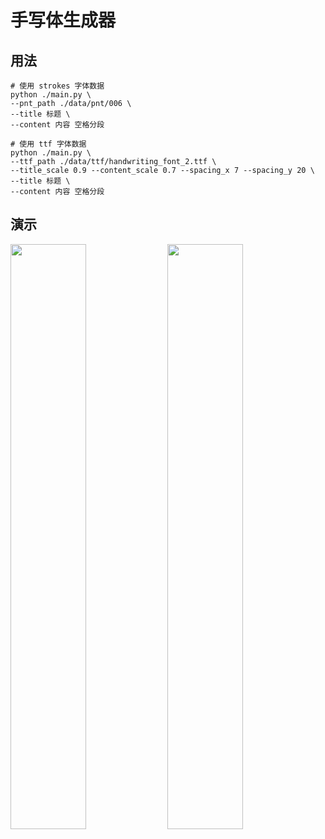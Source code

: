 # 手写体生成器
## 用法
```shell script
# 使用 strokes 字体数据
python ./main.py \
--pnt_path ./data/pnt/006 \
--title 标题 \
--content 内容 空格分段

# 使用 ttf 字体数据
python ./main.py \
--ttf_path ./data/ttf/handwriting_font_2.ttf \
--title_scale 0.9 --content_scale 0.7 --spacing_x 7 --spacing_y 20 \
--title 标题 \
--content 内容 空格分段
```

## 演示
<p>
  <img src="https://user-images.githubusercontent.com/39998050/194205271-4f0fd5de-48ff-4bca-9aa8-99ab0e38ed05.png" width="49%" />
  <img src="https://user-images.githubusercontent.com/39998050/194205228-6bdb24af-9b66-4e5a-a811-66c725edac1c.png" width="49%" /> 
</p>

